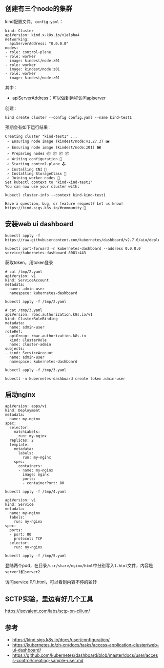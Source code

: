 ## 创建有三个node的集群

kind配置文件，`config.yaml`：

```
kind: Cluster
apiVersion: kind.x-k8s.io/v1alpha4
networking:
  apiServerAddress: "0.0.0.0"
nodes:
- role: control-plane
- role: worker
  image: kindest/node:z01
- role: worker
  image: kindest/node:z01
- role: worker
  image: kindest/node:z01
```

其中：

- apiServerAddress：可以做到远程访问apiserver

创建：

```
kind create cluster --config config.yaml --name kind-test1
```

预期会有如下运行结果：

```
Creating cluster "kind-test1" ...
 ✓ Ensuring node image (kindest/node:v1.27.3) 🖼
 ✓ Ensuring node image (kindest/node:z01) 🖼
 ✓ Preparing nodes 📦 📦 📦 📦
 ✓ Writing configuration 📜
 ✓ Starting control-plane 🕹️
 ✓ Installing CNI 🔌
 ✓ Installing StorageClass 💾
 ✓ Joining worker nodes 🚜
Set kubectl context to "kind-kind-test1"
You can now use your cluster with:

kubectl cluster-info --context kind-kind-test1

Have a question, bug, or feature request? Let us know! https://kind.sigs.k8s.io/#community 🙂
```

## 安装web ui dashboard

```
kubectl apply -f https://raw.githubusercontent.com/kubernetes/dashboard/v2.7.0/aio/deploy/recommended.yaml
```

```
kubectl port-forward -n kubernetes-dashboard --address 0.0.0.0 service/kubernetes-dashboard 8081:443
```

获取token，用token登录

```
# cat /tmp/2.yaml
apiVersion: v1
kind: ServiceAccount
metadata:
  name: admin-user
  namespace: kubernetes-dashboard
```

`kubectl apply -f /tmp/2.yaml`

```
# cat /tmp/3.yaml
apiVersion: rbac.authorization.k8s.io/v1
kind: ClusterRoleBinding
metadata:
  name: admin-user
roleRef:
  apiGroup: rbac.authorization.k8s.io
  kind: ClusterRole
  name: cluster-admin
subjects:
- kind: ServiceAccount
  name: admin-user
  namespace: kubernetes-dashboard
```

`kubectl apply -f /tmp/3.yaml`

```
kubectl -n kubernetes-dashboard create token admin-user
```

## 启动nginx

```
apiVersion: apps/v1
kind: Deployment
metadata:
  name: my-nginx
spec:
  selector:
    matchLabels:
      run: my-nginx
  replicas: 2
  template:
    metadata:
      labels:
        run: my-nginx
    spec:
      containers:
      - name: my-nginx
        image: nginx
        ports:
        - containerPort: 80
```

```
kubectl apply -f /tmp/4.yaml
```

```
apiVersion: v1
kind: Service
metadata:
  name: my-nginx
  labels:
    run: my-nginx
spec:
  ports:
  - port: 80
    protocol: TCP
  selector:
    run: my-nginx
```

```
kubectl apply -f /tmp/5.yaml
```

登陆两个pod，在目录`/usr/share/nginx/html`中分别写入`1.html`文件，内容是`server1`和`server2`

访问serviceIP/1.html，可以看到内容不停的轮转

## SCTP实验，里边有好几个工具

https://isovalent.com/labs/sctp-on-cilium/


## 参考

- https://kind.sigs.k8s.io/docs/user/configuration/
- https://kubernetes.io/zh-cn/docs/tasks/access-application-cluster/web-ui-dashboard/
- https://github.com/kubernetes/dashboard/blob/master/docs/user/access-control/creating-sample-user.md
